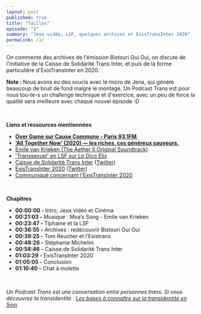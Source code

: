 ```yaml
---
layout: post
published: true
title: "Tailles"
episode: "1"
summary: "Jeux vidéo, LSF, quelques archives et ExisTransInter 2020"
permalink: /1/
---
```

<p>On commente des archives de l'émission Bistouri Oui Oui, on discute de l'initiative de la Caisse de Solidarité Trans Inter, et puis de la forme particulière d'ExisTransInter en 2020.<br>
</p>
<!-- more -->
<p><strong>Note : </strong>Nous avons eu des soucis avec le micro de Jena, qui génère beaucoup de bruit de fond malgré le montage. Un Podcast Trans est pour nous tou-te-s un challenge technique et d'exercice, avec un peu de force la qualité sera meilleure avec chaque nouvel épisode :D</p>
<p><br></p>
<p><strong>Liens et ressources mentionnées</strong></p>
<ul>
  <li><a href="https://cause-commune.fm/shows/over-game/"><strong>Over Game sur Cause Commune - Paris 93.1FM&nbsp;</strong></a></li>
  <li><a href="http://lacolonieduweb.fr/2020/09/07/cinema-all-together-now-2020-les-riches-ces-genereux-sauveurs/"><strong>‘All Together Now’ (2020) — les riches, ces généreux sauveurs.</strong></a></li>
  <li><a href="https://music.emilevankrieken.com/album/the-aether-ii-original-soundtrack">Emile van Krieken (The Aether II Original Soundtrack)</a></li>
  <li><a href="https://dico.elix-lsf.fr/dictionnaire/transsexuel/adj.-222855">'Transsexuel' en LSF sur Le Dico Elix</a></li>
  <li><a href="https://csti-lyon.fr/">Caisse de Solidarité Trans Inter</a> (<a href="https://twitter.com/sotransinter?s=21">Twitter</a>)</li>
  <li><a href="https://existrans.org/">ExisTransInter 2020</a> (<a href="https://twitter.com/existransinter?s=21">Twitter</a>)</li>
  <li><a href="https://twitter.com/existransinter/status/1314302349712805889?s=21">Communiqué concernant l'ExisTransInter 2020</a></li>
</ul>
<p><br></p>
<p><strong>Chapitres</strong></p>
<ul>
  <li><strong>00:00:00 - </strong>Intro, Jeux vidéo et Cinéma</li>
  <li><strong>00:21:03 -</strong> Musique : Moa’s Song - Emile van Krieken</li>
  <li><strong>00:23:47 - </strong>Tiphaine et la LSF</li>
  <li><strong>00:36:55 -</strong> Archives : redécouvrir Bistouri Oui Oui</li>
  <li><strong>00:39:25 -</strong> Tom Reucher et l’Existrans</li>
  <li><strong>00:48:26 -</strong> Stéphanie Michelini</li>
  <li><strong>00:58:46 -</strong> Caisse de Solidarité Trans Inter</li>
  <li><strong>01:03:29 -</strong> ExisTransInter 2020</li>
  <li><strong>01:05:05 -</strong> Conclusion</li>
  <li><strong>01:10:40 -</strong> Chat à molette</li>
</ul>
<p><br></p>
<p><em>Un Podcast Trans est une conversation entre personnes trans. Si vous découvrez la transidentité : </em><a href="https://wikitrans.co/intro/"><em>Les bases à connaître sur la transidentité en 5mn</em></a></p>
